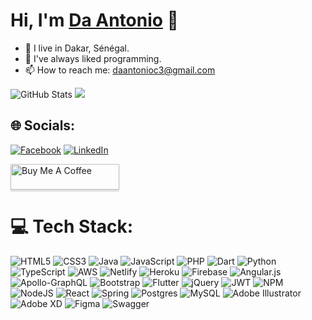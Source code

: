 ### <h1>Hi, I'm <a href = "https://daantonio.vercel.app/#/">Da Antonio</a> 👋</h1>
<ul>
    <li>🔭 I live in Dakar, Sénégal.</li>
    <li>🌱 I've always liked programming.</li>
    <li>📫 How to reach me: <a href = "mailto:daantonioc3@gmail.com">daantonioc3@gmail.com</a></li>
</ul>

<!--
**daantonio27/daantonio27** is a ✨ _special_ ✨ repository because its `README.md` (this file) appears on your GitHub profile.

Here are some ideas to get you started:

- 🔭 I’m currently working on ...
- 🌱 I’m currently learning ...
- 👯 I’m looking to collaborate on ...
- 🤔 I’m looking for help with ...
- 💬 Ask me about ...
- 📫 How to reach me: ...
- 😄 Pronouns: ...
- ⚡ Fun fact: ...
-->
   
  ![GitHub Stats](https://github-readme-stats.vercel.app/api?username=daantonio27&theme=dracula&include_alt_commits=true&count_private=true)
    <!--![](https://github-readme-streak-stats.herokuapp.com/?user=daantonio27&theme=dark&hide_border=false)<br/>-->
    ![](https://github-readme-stats.vercel.app/api/top-langs/?username=daantonio27&theme=dark&hide_border=false&include_all_commits=true&count_private=true&layout=compact)
 
  <!--
<p align="left">
   <a href = "https://www.linkedin.com/in/daantonioco/"><img src = "https://github.com/harshalrj25/MasterAssetsRepo/blob/master/linkedInLogo.svg" width="36"                  height="36"/></a>
    <a href = "mailto:daantonioc3@gmail.com"><img src = "https://github.com/harshalrj25/MasterAssetsRepo/blob/master/gmail.svg" width="36"                  height="36"/></a>
    </p>
    </p>
    </p>

<!--GPRM ReadMe https://gprm.itsvg.in/-->

<!--
# 💫 About Me:
🔭 I live in Dakar, Sénégal.<br>🌱 I've always liked programming.<br> 📫 How to reach me: daantonioc3@gmail.com<br>
-->

## 🌐 Socials:
[![Facebook](https://img.shields.io/badge/Facebook-%231877F2.svg?logo=Facebook&logoColor=white)](https://facebook.com/da.antonio.10) [![LinkedIn](https://img.shields.io/badge/LinkedIn-%230077B5.svg?logo=linkedin&logoColor=white)](https://linkedin.com/in/daantonioco) 

<a href="https://www.buymeacoffee.com/daantonio" target="_blank"><img src="https://www.buymeacoffee.com/assets/img/custom_images/orange_img.png" alt="Buy Me A Coffee" style="height: 41px !important;width: 174px !important;box-shadow: 0px 3px 2px 0px rgba(190, 190, 190, 0.5) !important;-webkit-box-shadow: 0px 3px 2px 0px rgba(190, 190, 190, 0.5) !important;" ></a>

# 💻 Tech Stack:
![HTML5](https://img.shields.io/badge/html5-%23E34F26.svg?style=for-the-badge&logo=html5&logoColor=white) ![CSS3](https://img.shields.io/badge/css3-%231572B6.svg?style=for-the-badge&logo=css3&logoColor=white) ![Java](https://img.shields.io/badge/java-%23ED8B00.svg?style=for-the-badge&logo=java&logoColor=white) ![JavaScript](https://img.shields.io/badge/javascript-%23323330.svg?style=for-the-badge&logo=javascript&logoColor=%23F7DF1E) ![PHP](https://img.shields.io/badge/php-%23777BB4.svg?style=for-the-badge&logo=php&logoColor=white) ![Dart](https://img.shields.io/badge/dart-%230175C2.svg?style=for-the-badge&logo=dart&logoColor=white) ![Python](https://img.shields.io/badge/python-3670A0?style=for-the-badge&logo=python&logoColor=ffdd54) ![TypeScript](https://img.shields.io/badge/typescript-%23007ACC.svg?style=for-the-badge&logo=typescript&logoColor=white) ![AWS](https://img.shields.io/badge/AWS-%23FF9900.svg?style=for-the-badge&logo=amazon-aws&logoColor=white) ![Netlify](https://img.shields.io/badge/netlify-%23000000.svg?style=for-the-badge&logo=netlify&logoColor=#00C7B7) ![Heroku](https://img.shields.io/badge/heroku-%23430098.svg?style=for-the-badge&logo=heroku&logoColor=white) ![Firebase](https://img.shields.io/badge/firebase-%23039BE5.svg?style=for-the-badge&logo=firebase) ![Angular.js](https://img.shields.io/badge/angular.js-%23E23237.svg?style=for-the-badge&logo=angularjs&logoColor=white) ![Apollo-GraphQL](https://img.shields.io/badge/-ApolloGraphQL-311C87?style=for-the-badge&logo=apollo-graphql) ![Bootstrap](https://img.shields.io/badge/bootstrap-%23563D7C.svg?style=for-the-badge&logo=bootstrap&logoColor=white) ![Flutter](https://img.shields.io/badge/Flutter-%2302569B.svg?style=for-the-badge&logo=Flutter&logoColor=white) ![jQuery](https://img.shields.io/badge/jquery-%230769AD.svg?style=for-the-badge&logo=jquery&logoColor=white) ![JWT](https://img.shields.io/badge/JWT-black?style=for-the-badge&logo=JSON%20web%20tokens) ![NPM](https://img.shields.io/badge/NPM-%23000000.svg?style=for-the-badge&logo=npm&logoColor=white) ![NodeJS](https://img.shields.io/badge/node.js-6DA55F?style=for-the-badge&logo=node.js&logoColor=white) ![React](https://img.shields.io/badge/react-%2320232a.svg?style=for-the-badge&logo=react&logoColor=%2361DAFB) ![Spring](https://img.shields.io/badge/spring-%236DB33F.svg?style=for-the-badge&logo=spring&logoColor=white) ![Postgres](https://img.shields.io/badge/postgres-%23316192.svg?style=for-the-badge&logo=postgresql&logoColor=white) ![MySQL](https://img.shields.io/badge/mysql-%2300f.svg?style=for-the-badge&logo=mysql&logoColor=white) ![Adobe Illustrator](https://img.shields.io/badge/adobeillustrator-%23FF9A00.svg?style=for-the-badge&logo=adobeillustrator&logoColor=white) ![Adobe XD](https://img.shields.io/badge/Adobe%20XD-470137?style=for-the-badge&logo=Adobe%20XD&logoColor=#FF61F6) 	![Figma](https://img.shields.io/badge/figma-%23F24E1E.svg?style=for-the-badge&logo=figma&logoColor=white) ![Swagger](https://img.shields.io/badge/-Swagger-%23Clojure?style=for-the-badge&logo=swagger&logoColor=white)
<!--
# 📊 GitHub Stats:
![GitHub Stats](https://github-readme-stats.vercel.app/api?username=daantonio27&theme=dracula&include_alt_commits=true&count_private=true)
 
![](https://github-readme-stats.vercel.app/api?username=daantonio27&theme=dark&hide_border=false&include_all_commits=true&count_private=true)<br/>
![](https://github-readme-streak-stats.herokuapp.com/?user=daantonio27&theme=dark&hide_border=false)<br/>
![](https://github-readme-stats.vercel.app/api/top-langs/?username=daantonio27&theme=dark&hide_border=false&include_all_commits=true&count_private=true&layout=compact)



## 🏆 GitHub Trophies
![](https://github-profile-trophy.vercel.app/?username=daantonio27&theme=radical&no-frame=false&no-bg=true&margin-w=4)

---
[![](https://visitcount.itsvg.in/api?id=daantonio27&icon=0&color=0)](https://visitcount.itsvg.in)
-->
<!-- Proudly created with GPRM ( https://gprm.itsvg.in ) -->
